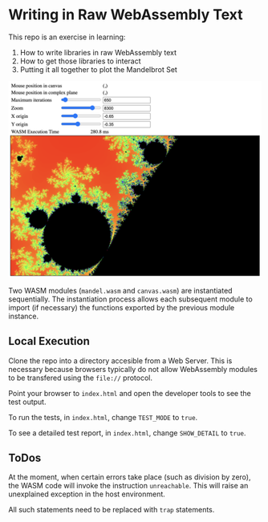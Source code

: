 # Writing in Raw WebAssembly Text


This repo is an exercise in learning:

1. How to write libraries in raw WebAssembly text
1. How to get those libraries to interact
1. Putting it all together to plot the Mandelbrot Set

![./Screenshot.png](./Screenshot.png)

Two WASM modules (`mandel.wasm` and `canvas.wasm`) are instantiated sequentially.  The instantiation process allows each subsequent module to import (if necessary) the functions exported by the previous module instance.

## Local Execution

Clone the repo into a directory accesible from a Web Server.  This is necessary because browsers typically do not allow WebAssembly modules to be transfered using the `file://` protocol.

Point your browser to `index.html` and open the developer tools to see the test output.

To run the tests,  in `index.html`, change `TEST_MODE` to `true`.

To see a detailed test report, in `index.html`, change `SHOW_DETAIL` to `true`.

## ToDos

At the moment, when certain errors take place (such as division by zero), the WASM code will invoke the instruction `unreachable`.  This will raise an unexplained exception in the host environment.

All such statements need to be replaced with `trap` statements.
